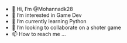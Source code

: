 - 👋 Hi, I’m @Mohannadk28
- 👀 I’m interested in Game Dev
- 🌱 I’m currently learning Python
- 💞️ I’m looking to collaborate on a shoter game
- 📫 How to reach me ...

<!---
Mohannadk28/Mohannadk28 is a ✨ special ✨ repository because its `README.md` (this file) appears on your GitHub profile.
You can click the Preview link to take a look at your changes.
--->
